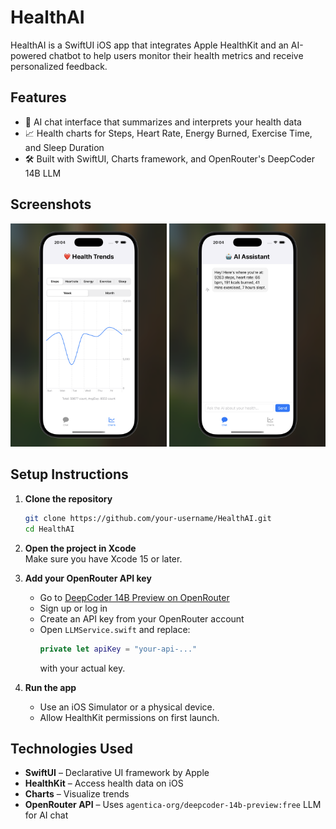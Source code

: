 # HealthAI

HealthAI is a SwiftUI iOS app that integrates Apple HealthKit and an AI-powered chatbot to help users monitor their health metrics and receive personalized feedback.

## Features

- 🧠 AI chat interface that summarizes and interprets your health data
- 📈 Health charts for Steps, Heart Rate, Energy Burned, Exercise Time, and Sleep Duration
- 🛠️ Built with SwiftUI, Charts framework, and OpenRouter's DeepCoder 14B LLM

## Screenshots

<img src="media/healthai-demo-pic-2.png" alt="Chat Preview" width="250"/>
<img src="media/healthai-demo-pic-3.png" alt="Chart Preview" width="250"/>

## Setup Instructions

1. **Clone the repository**  
   ```bash
   git clone https://github.com/your-username/HealthAI.git
   cd HealthAI
   ```

2. **Open the project in Xcode**  
   Make sure you have Xcode 15 or later.

3. **Add your OpenRouter API key**
   - Go to [DeepCoder 14B Preview on OpenRouter](https://openrouter.ai/agentica-org/deepcoder-14b-preview:free)
   - Sign up or log in
   - Create an API key from your OpenRouter account
   - Open `LLMService.swift` and replace:
     ```swift
     private let apiKey = "your-api-..."
     ```
     with your actual key.

4. **Run the app**
   - Use an iOS Simulator or a physical device.
   - Allow HealthKit permissions on first launch.

## Technologies Used

- **SwiftUI** – Declarative UI framework by Apple
- **HealthKit** – Access health data on iOS
- **Charts** – Visualize trends
- **OpenRouter API** – Uses `agentica-org/deepcoder-14b-preview:free` LLM for AI chat
